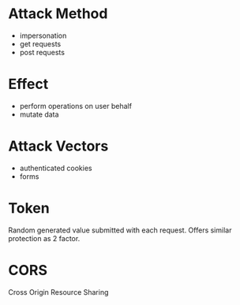 # Attack Method

- impersonation
- get requests
- post requests

# Effect

- perform operations on user behalf
- mutate data

# Attack Vectors

- authenticated cookies
- forms

# Token

Random generated value submitted with each request.
Offers similar protection as 2 factor.

# CORS

Cross Origin Resource Sharing
